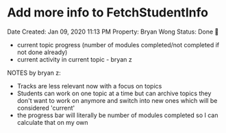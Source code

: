 # Add more info to FetchStudentInfo

Date Created: Jan 09, 2020 11:13 PM
Property: Bryan Wong
Status: Done 🙌

- current topic progress (number of modules completed/not completed if not done already)
- current activity in current topic - bryan z

NOTES by bryan z: 

- Tracks are less relevant now with a focus on topics
- Students can work on one topic at a time but can archive topics they don't want to work on anymore and switch into new ones which will be considered 'current'
- the progress bar will literally be number of modules completed so I can calculate that on my own